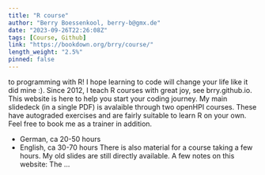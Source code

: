 ```yaml
---
title: "R course"
author: "Berry Boessenkool, berry-b@gmx.de"
date: "2023-09-26T22:26:08Z"
tags: [Course, Github]
link: "https://bookdown.org/brry/course/"
length_weight: "2.5%"
pinned: false
---
```


to programming with R!
I hope learning to code will change your life like it did mine :). Since 2012, I teach R courses with great joy, see brry.github.io.
This website is here to help you start your coding journey. My main slidedeck (in a single PDF) is avalaible through two openHPI courses.
These have autograded exercises and are fairly suitable to learn R on your own.
Feel free to book me as a trainer in addition.
- German, ca 20-50 hours
- English, ca 30-70 hours There is also material for a course taking a few hours.
My old slides are still directly available. A few notes on this website:
The ...
